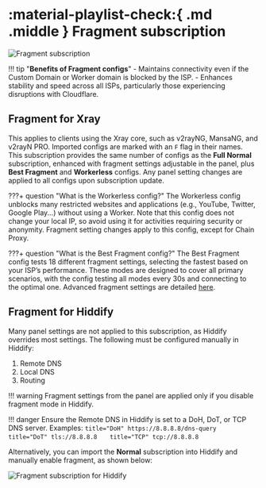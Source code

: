 # :material-playlist-check:{ .md .middle } Fragment subscription

![Fragment subscription](../images/fragment-sub.jpg)

!!! tip "**Benefits of Fragment configs**"
    - Maintains connectivity even if the Custom Domain or Worker domain is blocked by the ISP.
    - Enhances stability and speed across all ISPs, particularly those experiencing disruptions with Cloudflare.

## Fragment for Xray

This applies to clients using the Xray core, such as v2rayNG, MansaNG, and v2rayN PRO. Imported configs are marked with an `F` flag in their names. This subscription provides the same number of configs as the **Full Normal** subscription, enhanced with fragment settings adjustable in the panel, plus **Best Fragment** and **Workerless** configs. Any panel setting changes are applied to all configs upon subscription update.

???+ question "What is the Workerless config?"
    The Workerless config unblocks many restricted websites and applications (e.g., YouTube, Twitter, Google Play...) without using a Worker. Note that this config does not change your local IP, so avoid using it for activities requiring security or anonymity. Fragment setting changes apply to this config, except for Chain Proxy.

???+ question "What is the Best Fragment config?"
    The Best Fragment config tests 18 different fragment settings, selecting the fastest based on your ISP’s performance. These modes are designed to cover all primary scenarios, with the config testing all modes every 30s and connecting to the optimal one. Advanced fragment settings are detailed [here](../configuration/fragment.md).

## Fragment for Hiddify

Many panel settings are not applied to this subscription, as Hiddify overrides most settings. The following must be configured manually in Hiddify:

1. Remote DNS
2. Local DNS
3. Routing

!!! warning
    Fragment settings from the panel are applied only if you disable fragment mode in Hiddify.

!!! danger
    Ensure the Remote DNS in Hiddify is set to a DoH, DoT, or TCP DNS server. Examples:
    ```title="DoH"
    https://8.8.8.8/dns-query
    ```
    ```title="DoT"
    tls://8.8.8.8  
    ```
    ```title="TCP"
    tcp://8.8.8.8  
    ```

Alternatively, you can import the **Normal** subscription into Hiddify and manually enable fragment, as shown below:

![Fragment subscription for Hiddify](../images/hiddify-fragment.jpg)
